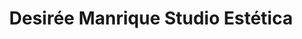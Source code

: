 ---
title: "Desirée Manrique Studio Estética"
url: /ramos-mejia/desiree-manrique-studio-estetica/
shop: cosméticos
---